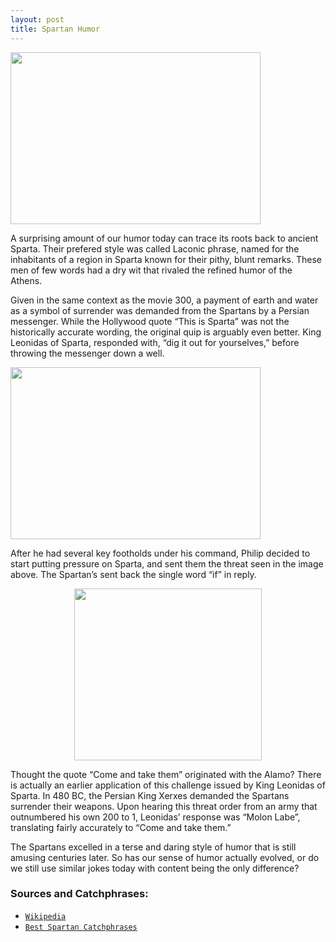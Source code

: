```yaml
---
layout: post
title: Spartan Humor
---
```

  
<a href="url"><img src="https://actamu.github.io/laughing-aggies/public/images/this-is-sparta.jpg" height="275" width="400" ></a>

A surprising amount of our humor today can trace its roots back to ancient Sparta. Their prefered style was called Laconic phrase, named for the inhabitants of a region in Sparta known for their pithy, blunt remarks. These men of few words had a dry wit that rivaled the refined humor of the Athens.

Given in the same context as the movie 300, a payment of earth and water as a symbol of surrender was demanded from the Spartans by a Persian messenger. While the Hollywood quote “This is Sparta” was not the historically accurate wording, the original quip is arguably even better. King Leonidas of Sparta, responded with, “dig it out for yourselves,” before throwing the messenger down a well. 

<a href="url"><img src="https://actamu.github.io/laughing-aggies/public/images/more-sparta.jpg" height="275" width="400" ></a>

After he had several key footholds under his command, Philip decided to start putting pressure on Sparta, and sent them the threat seen in the image above. The Spartan’s sent back the single word “if” in reply.

<center><img src="https://actamu.github.io/laughing-aggies/public/images/come-and-take-it.jpg" height="275" width="300" ></center>

Thought the quote “Come and take them” originated with the Alamo? There is actually an earlier application of this challenge issued by King Leonidas of Sparta. In 480 BC, the Persian King Xerxes demanded the Spartans surrender their weapons. Upon hearing this threat order from an army that outnumbered his own 200 to 1, Leonidas’ response was “Molon Labe”, translating fairly accurately to “Come and take them.”

The Spartans excelled in a terse and daring style of humor that is still amusing centuries later. So has our sense of humor actually evolved, or do we still use similar jokes today with content being the only difference?

### Sources and Catchphrases:
<ul>
  <li><a href="https://en.wikipedia.org/wiki/Laconic_phrase"><code class="highlighter-rouge">Wikipedia</code></a></li>
  <li><a href="https://www.warhistoryonline.com/history/sailors-life-day-life-royal-navy-sailor-1806.html"><code               class="highlighter-rouge">Best Spartan Catchphrases</code></a></li>
</ul>
